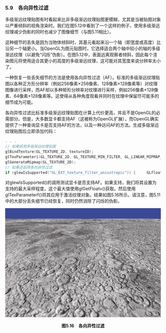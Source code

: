 ### 5.9　各向异性过滤

多级渐远纹理贴图有时看起来比非多级渐远纹理贴图更模糊，尤其是当被贴图对象以严重倾斜的视角渲染时。我们在图5.12中看到了一个这样的例子，使用多级渐远纹理减少伪影的同时也减少了图像细节（与图5.11相比）。

这种细节的丢失是因为当物体倾斜时，其基元看起来沿一个轴（即宽度或高度）比沿另一个轴更小。当OpenGL为图元贴图时，它选择适合两个轴中较小的轴的多级渐远纹理（以避免“闪烁”伪影）。在图5.12中，表面远离观察者倾斜，因此每个渲染图元将使用适合其更小的高度的多级渐远纹理，这可能对其宽度来说分辨率太小了。

一种恢复一些丢失细节的方法是使用各向异性过滤（AF）。标准的多级渐远纹理贴图以各种正方形分辨率（例如256像素×256像素、128像素×128像素等）对纹理图像进行采样，而AF却以多种矩形分辨率对纹理进行采样，例如256像素×128像素、64像素×128像素等。这使得从各种角度观看并同时在纹理中保留尽可能多的细节成为可能。

各向异性过滤比标准多级渐远纹理贴图在计算上代价更高，并且不是OpenGL的必需部分。但是，大多数显卡都支持AF（这被称为OpenGL扩展），而OpenGL确实提供了一种查询显卡是否支持AF的方法，以及一种访问AF的方法。生成多级渐远纹理贴图后立即添加代码：

```c
. . .
// 如果启用多级渐远纹理贴图
glBindTexture(GL_TEXTURE_2D, textureID);
glTexParameteri(GL_TEXTURE_2D, GL_TEXTURE_MIN_FILTER, GL_LINEAR_MIPMAP_LINEAR);
glGenerateMipmap(GL_TEXTURE_2D);
// 如果还启用各向异性过滤
if (glewIsSupported("GL_EXT_texture_filter_anisotropic")) {     GLfloat anisoSetting = 0.0f;     glGetFloatv(GL_MAX_TEXTURE_MAX_ANISOTROPY_EXT, &anisoSetting);     glTexParameterf(GL_TEXTURE_2D, GL_TEXTURE_MAX_ANISOTROPY_EXT, anisoSetting); }

```

对glewIsSupported()的调用测试显卡是否支持AF。如果支持，我们将其设置为支持的最大采样程度，这个最大值使用glGetFloatv()获取。然后使用glTexParameterf()将其应用于激活纹理对象。结果如图5.16所示。请注意，图5.11中的大部分丢失细节已经恢复，同时仍然消除了闪烁的伪影。

![141.png](../images/141.png)
<center class="my_markdown"><b class="my_markdown">图5.16　各向异性过滤</b></center>

